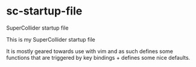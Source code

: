# sc-startup-file
SuperCollider startup file

This is my SuperCollider startup file

It is mostly geared towards use with vim and as such defines some functions that are triggered by key bindings + defines some nice defaults. 
